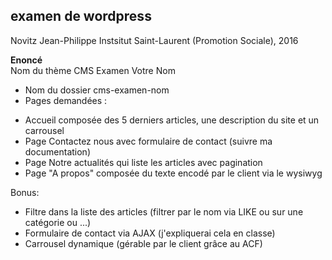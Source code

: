 **examen de wordpress**
-----------------------

Novitz Jean-Philippe
Instsitut Saint-Laurent (Promotion Sociale), 2016

**Enoncé**  
Nom du thème CMS Examen Votre Nom  
- Nom du dossier cms-examen-nom  
- Pages demandées :  
+ Accueil composée des 5 derniers articles, une description du site et un carrousel  
+ Page Contactez nous avec formulaire de contact (suivre ma documentation)  
+ Page Notre actualités qui liste les articles avec pagination  
+ Page "A propos" composée du texte encodé par le client via le wysiwyg  
  
Bonus:  
  
- Filtre dans la liste des articles (filtrer par le nom via LIKE ou sur une catégorie ou ...)   
- Formulaire de contact via AJAX (j'expliquerai cela en classe)  
- Carrousel dynamique (gérable par le client grâce au ACF)  
